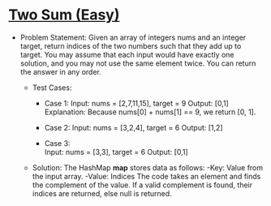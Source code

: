 # [Two Sum (Easy)](https://leetcode.com/problems/two-sum/description/)
- Problem Statement:
    Given an array of integers nums and an integer target, return indices of the two numbers such that they add up to target.
    You may assume that each input would have exactly one solution, and you may not use the same element twice.
    You can return the answer in any order.

    - Test Cases:
        -   Case 1:
                Input: nums = [2,7,11,15], target = 9
                Output: [0,1]
                Explanation: Because nums[0] + nums[1] == 9, we return [0, 1].

        -   Case 2:
                Input: nums = [3,2,4], target = 6
                Output: [1,2]

        -   Case 3:   
                Input: nums = [3,3], target = 6
                Output: [0,1]
    
    - Solution:
        The HashMap **map** stores data as follows:
            -Key:   Value from the input array.
            -Value: Indices
        The code takes an element and finds the complement of the value. If a valid complement is found, their indices are returned, else null is returned.
